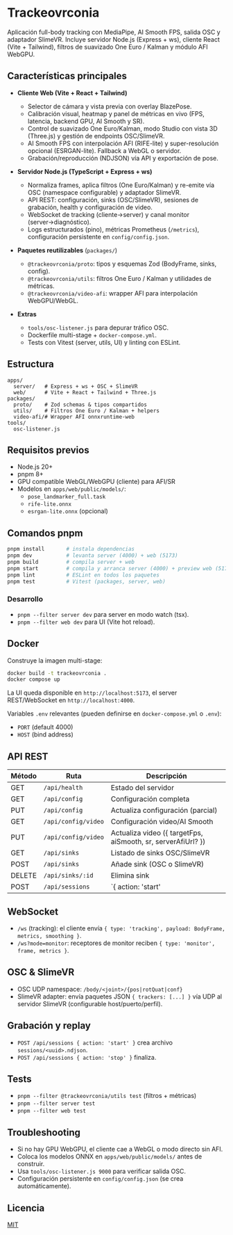 # Trackeovrconia

Aplicación full-body tracking con MediaPipe, AI Smooth FPS, salida OSC y adaptador SlimeVR. Incluye servidor Node.js (Express + ws), cliente React (Vite + Tailwind), filtros de suavizado One Euro / Kalman y módulo AFI WebGPU.

## Características principales

- **Cliente Web (Vite + React + Tailwind)**
  - Selector de cámara y vista previa con overlay BlazePose.
  - Calibración visual, heatmap y panel de métricas en vivo (FPS, latencia, backend GPU, AI Smooth y SR).
  - Control de suavizado One Euro/Kalman, modo Studio con vista 3D (Three.js) y gestión de endpoints OSC/SlimeVR.
  - AI Smooth FPS con interpolación AFI (RIFE-lite) y super-resolución opcional (ESRGAN-lite). Fallback a WebGL o servidor.
  - Grabación/reproducción (NDJSON) vía API y exportación de pose.

- **Servidor Node.js (TypeScript + Express + ws)**
  - Normaliza frames, aplica filtros (One Euro/Kalman) y re-emite vía OSC (namespace configurable) y adaptador SlimeVR.
  - API REST: configuración, sinks (OSC/SlimeVR), sesiones de grabación, health y configuración de video.
  - WebSocket de tracking (cliente→server) y canal monitor (server→diagnóstico).
  - Logs estructurados (pino), métricas Prometheus (`/metrics`), configuración persistente en `config/config.json`.

- **Paquetes reutilizables** (`packages/`)
  - `@trackeovrconia/proto`: tipos y esquemas Zod (BodyFrame, sinks, config).
  - `@trackeovrconia/utils`: filtros One Euro / Kalman y utilidades de métricas.
  - `@trackeovrconia/video-afi`: wrapper AFI para interpolación WebGPU/WebGL.

- **Extras**
  - `tools/osc-listener.js` para depurar tráfico OSC.
  - Dockerfile multi-stage + `docker-compose.yml`.
  - Tests con Vitest (server, utils, UI) y linting con ESLint.

## Estructura

```
apps/
  server/   # Express + ws + OSC + SlimeVR
  web/      # Vite + React + Tailwind + Three.js
packages/
  proto/    # Zod schemas & tipos compartidos
  utils/    # Filtros One Euro / Kalman + helpers
  video-afi/# Wrapper AFI onnxruntime-web
tools/
  osc-listener.js
```

## Requisitos previos

- Node.js 20+
- pnpm 8+
- GPU compatible WebGL/WebGPU (cliente) para AFI/SR
- Modelos en `apps/web/public/models/`:
  - `pose_landmarker_full.task`
  - `rife-lite.onnx`
  - `esrgan-lite.onnx` (opcional)

## Comandos pnpm

```bash
pnpm install       # instala dependencias
pnpm dev           # levanta server (4000) + web (5173)
pnpm build         # compila server + web
pnpm start         # compila y arranca server (4000) + preview web (5173)
pnpm lint          # ESLint en todos los paquetes
pnpm test          # Vitest (packages, server, web)
```

### Desarrollo

- `pnpm --filter server dev` para server en modo watch (tsx).
- `pnpm --filter web dev` para UI (Vite hot reload).

## Docker

Construye la imagen multi-stage:

```bash
docker build -t trackeovrconia .
docker compose up
```

La UI queda disponible en `http://localhost:5173`, el server REST/WebSocket en `http://localhost:4000`.

Variables `.env` relevantes (pueden definirse en `docker-compose.yml` o `.env`):

- `PORT` (default 4000)
- `HOST` (bind address)

## API REST

| Método | Ruta                 | Descripción |
|--------|----------------------|-------------|
| GET    | `/api/health`        | Estado del servidor |
| GET    | `/api/config`        | Configuración completa |
| PUT    | `/api/config`        | Actualiza configuración (parcial) |
| GET    | `/api/config/video`  | Configuración video/AI Smooth |
| PUT    | `/api/config/video`  | Actualiza video ({ targetFps, aiSmooth, sr, serverAfiUrl? }) |
| GET    | `/api/sinks`         | Listado de sinks OSC/SlimeVR |
| POST   | `/api/sinks`         | Añade sink (OSC o SlimeVR) |
| DELETE | `/api/sinks/:id`     | Elimina sink |
| POST   | `/api/sessions`      | `{ action: 'start' | 'stop' }` grabación NDJSON |

## WebSocket

- `/ws` (tracking): el cliente envía `{ type: 'tracking', payload: BodyFrame, metrics, smoothing }`.
- `/ws?mode=monitor`: receptores de monitor reciben `{ type: 'monitor', frame, metrics }`.

## OSC & SlimeVR

- OSC UDP namespace: `/body/<joint>/{pos|rotQuat|conf}`
- SlimeVR adapter: envía paquetes JSON `{ trackers: [...] }` vía UDP al servidor SlimeVR (configurable host/puerto/perfil).

## Grabación y replay

- `POST /api/sessions { action: 'start' }` crea archivo `sessions/<uuid>.ndjson`.
- `POST /api/sessions { action: 'stop' }` finaliza.

## Tests

- `pnpm --filter @trackeovrconia/utils test` (filtros + métricas)
- `pnpm --filter server test`
- `pnpm --filter web test`

## Troubleshooting

- Si no hay GPU WebGPU, el cliente cae a WebGL o modo directo sin AFI.
- Coloca los modelos ONNX en `apps/web/public/models/` antes de construir.
- Usa `tools/osc-listener.js 9000` para verificar salida OSC.
- Configuración persistente en `config/config.json` (se crea automáticamente).

## Licencia

[MIT](LICENSE)
